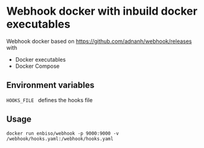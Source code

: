 Webhook docker with inbuild docker executables
===

Webhook docker based on https://github.com/adnanh/webhook/releases with
- Docker executables
- Docker Compose

## Environment variables

`HOOKS_FILE `
defines the hooks file

## Usage

`docker run enbiso/webhook -p 9000:9000 -v /webhook/hooks.yaml:/webhook/hooks.yaml`